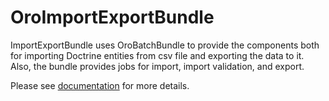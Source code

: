 # OroImportExportBundle

ImportExportBundle uses OroBatchBundle to provide the components both for importing Doctrine entities from csv file and exporting the data to it. Also, the bundle provides jobs for import, import validation, and export.

Please see [documentation](./Resources/doc/index.md) for more details.
